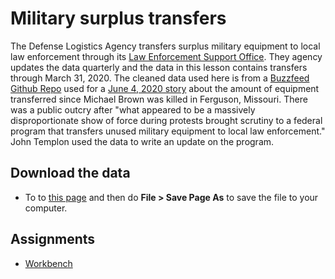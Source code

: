 # Military surplus transfers

The Defense Logistics Agency transfers surplus military equipment to local law enforcement through its [Law Enforcement Support Office](https://www.dla.mil/DispositionServices/Offers/Reutilization/LawEnforcement/PublicInformation/). They agency updates the data quarterly and the data in this lesson contains transfers through March 31, 2020. The cleaned data used here is from a [Buzzfeed Github Repo](https://github.com/BuzzFeedNews/2020-06-leso-1033-transfers-since-ferguson) used for a [June 4, 2020 story](https://www.buzzfeednews.com/article/johntemplon/police-departments-military-gear-1033-program) about the amount of equipment transferred since Michael Brown was killed in Ferguson, Missouri. There was a public outcry after "what appeared to be a massively disproportionate show of force during protests brought scrutiny to a federal program that transfers unused military equipment to local law enforcement." John Templon used the data to write an update on the program.

## Download the data

- To to [this page](https://raw.githubusercontent.com/utdata/rwd-mastery-assignments/master/military-surplus/data/dla-1033-transfers.csv) and then do **File > Save Page As** to save the file to your computer.

## Assignments

- [Workbench](rubric-wb.md)
